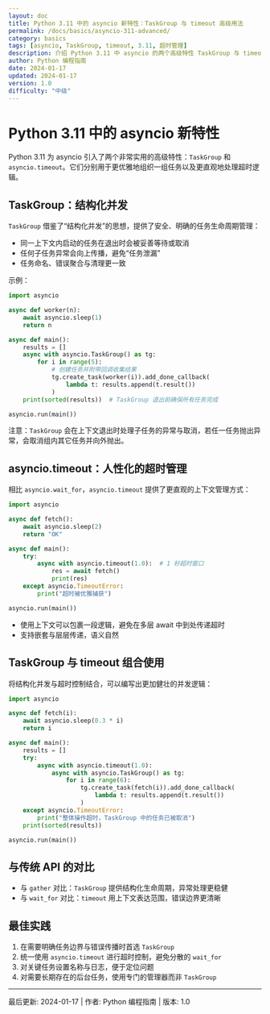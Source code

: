 ```yaml
---
layout: doc
title: Python 3.11 中的 asyncio 新特性：TaskGroup 与 timeout 高级用法
permalink: /docs/basics/asyncio-311-advanced/
category: basics
tags: [asyncio, TaskGroup, timeout, 3.11, 超时管理]
description: 介绍 Python 3.11 中 asyncio 的两个高级特性 TaskGroup 与 timeout，提供人性化的超时管理与任务编排示例
author: Python 编程指南
date: 2024-01-17
updated: 2024-01-17
version: 1.0
difficulty: "中级"
---
```


# Python 3.11 中的 asyncio 新特性

Python 3.11 为 asyncio 引入了两个非常实用的高级特性：`TaskGroup` 和 `asyncio.timeout`。它们分别用于更优雅地组织一组任务以及更直观地处理超时逻辑。

## TaskGroup：结构化并发

`TaskGroup` 借鉴了“结构化并发”的思想，提供了安全、明确的任务生命周期管理：

- 同一上下文内启动的任务在退出时会被妥善等待或取消
- 任何子任务异常会向上传播，避免“任务泄漏”
- 任务命名、错误聚合与清理更一致

示例：

```python
import asyncio

async def worker(n):
    await asyncio.sleep(1)
    return n

async def main():
    results = []
    async with asyncio.TaskGroup() as tg:
        for i in range(5):
            # 创建任务并附带回调收集结果
            tg.create_task(worker(i)).add_done_callback(
                lambda t: results.append(t.result())
            )
    print(sorted(results))  # TaskGroup 退出前确保所有任务完成

asyncio.run(main())
```

注意：`TaskGroup` 会在上下文退出时处理子任务的异常与取消，若任一任务抛出异常，会取消组内其它任务并向外抛出。

## asyncio.timeout：人性化的超时管理

相比 `asyncio.wait_for`，`asyncio.timeout` 提供了更直观的上下文管理方式：

```python
import asyncio

async def fetch():
    await asyncio.sleep(2)
    return "OK"

async def main():
    try:
        async with asyncio.timeout(1.0):  # 1 秒超时窗口
            res = await fetch()
            print(res)
    except asyncio.TimeoutError:
        print("超时被优雅捕获")

asyncio.run(main())
```

- 使用上下文可以包裹一段逻辑，避免在多层 await 中到处传递超时
- 支持嵌套与层层传递，语义自然

## TaskGroup 与 timeout 组合使用

将结构化并发与超时控制结合，可以编写出更加健壮的并发逻辑：

```python
import asyncio

async def fetch(i):
    await asyncio.sleep(0.3 * i)
    return i

async def main():
    results = []
    try:
        async with asyncio.timeout(1.0):
            async with asyncio.TaskGroup() as tg:
                for i in range(6):
                    tg.create_task(fetch(i)).add_done_callback(
                        lambda t: results.append(t.result())
                    )
    except asyncio.TimeoutError:
        print("整体操作超时，TaskGroup 中的任务已被取消")
    print(sorted(results))

asyncio.run(main())
```

## 与传统 API 的对比

- 与 `gather` 对比：`TaskGroup` 提供结构化生命周期，异常处理更稳健
- 与 `wait_for` 对比：`timeout` 用上下文表达范围，错误边界更清晰

## 最佳实践

1. 在需要明确任务边界与错误传播时首选 `TaskGroup`
2. 统一使用 `asyncio.timeout` 进行超时控制，避免分散的 `wait_for`
3. 对关键任务设置名称与日志，便于定位问题
4. 对需要长期存在的后台任务，使用专门的管理器而非 `TaskGroup`

---

最后更新: 2024-01-17  |  作者: Python 编程指南  |  版本: 1.0